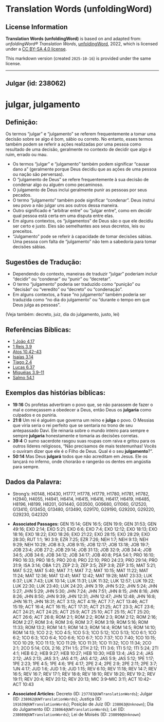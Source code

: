 # Translation Words (unfoldingWord)

## License Information

**Translation Words (unfoldingWord)** is based on and adapted from: _unfoldingWord® Translation Words_, [unfoldingWord](https://unfoldingword.org/utw), 2022, which is licensed under a [CC BY-SA 4.0 license](https://creativecommons.org/licenses/by-sa/4.0/legalcode.en).

This markdown version (created `2025-10-16`) is provided under the same license.



--------------------------------

## Julgar (id: 238062)

julgar, julgamento
==================

Definição:
----------

Os termos “julgar” e “julgamento” se referem frequentemente a tomar uma decisão sobre se algo é bom, sábio ou correto. No entanto, esses termos também podem se referir a ações realizadas por uma pessoa como resultado de uma decisão, geralmente no contexto de decidir que algo é ruim, errado ou mau.

* Os termos “julgar” e “julgamento” também podem significar “causar dano a” (geralmente porque Deus decidiu que as ações de uma pessoa ou nação são perversas).
* O “julgamento de Deus” se refere frequentemente à sua decisão de condenar algo ou alguém como pecaminoso.
* O julgamento de Deus inclui geralmente punir as pessoas por seus pecados.
* O termo “julgamento” também pode significar “condenar”. Deus instrui seu povo a não julgar uns aos outros dessa maneira.
* Outro significado é “arbitrar entre” ou “julgar entre”, como em decidir qual pessoa está certa em uma disputa entre elas.
* Em alguns contextos, os “julgamentos” de Deus são o que ele decidiu ser certo e justo. Eles são semelhantes aos seus decretos, leis ou preceitos.
* “Julgamento” pode se referir à capacidade de tomar decisões sábias. Uma pessoa com falta de “julgamento” não tem a sabedoria para tomar decisões sábias.

Sugestões de Tradução:
----------------------

* Dependendo do contexto, maneiras de traduzir “julgar” poderiam incluir “decidir” ou “condenar” ou “punir” ou “decretar”.
* O termo “julgamento” poderia ser traduzido como “punição” ou “decisão” ou “veredito” ou “decreto” ou “condenação”.
* Em alguns contextos, a frase “no julgamento” também poderia ser traduzida como “no dia do julgamento” ou “durante o tempo em que Deus julga as pessoas”.

(Veja também: decreto, juiz, dia do julgamento, justo, lei)

Referências Bíblicas:
---------------------

* [1 João 4\.17](https://ref.ly/1John4:17)
* [1 Reis 3\.9](https://ref.ly/1Kgs3:9)
* [Atos 10\.42–43](https://ref.ly/Acts10:42-Acts10:43)
* [Isaías 3\.14](https://ref.ly/Isa3:14)
* [Tiago 2\.4](https://ref.ly/Jas2:4)
* [Lucas 6\.37](https://ref.ly/Luke6:37)
* [Miquéias 3\.9–11](https://ref.ly/Mic3:9-Mic3:11)
* [Salmo 54\.1](https://ref.ly/Ps54:1)

Exemplos das histórias bíblicas:
--------------------------------

* **19:16** Os profetas advertiram o povo que, se não parassem de fazer o mal e começassem a obedecer a Deus, então Deus os **julgaria** como culpados e os puniria.
* **21:8** Um rei é alguém que governa um reino e **julga** o povo. O Messias que viria seria o rei perfeito que se sentaria no trono de seu antepassado Davi. Ele reinaria sobre o mundo inteiro para sempre e sempre **julgaria** honestamente e tomaria as decisões corretas.
* **39:4** O sumo sacerdote rasgou suas roupas com raiva e gritou para os outros líderes religiosos, “Não precisamos de mais testemunhas! Vocês o ouviram dizer que ele é o Filho de Deus. Qual é o seu **julgamento**?”.
* **50:14** Mas Deus **julgará** todos que não acreditam em Jesus. Ele os lançará no inferno, onde chorarão e rangerão os dentes em angústia para sempre.

Dados da Palavra:
-----------------

* Strong’s: H0148, H0430, H1777, H1778, H1779, H1780, H1781, H1782, H2940, H4055, H4941, H6414, H6415, H6416, H6417, H6419, H6485, H8196, H8199, H8201, G01440, G03500, G09680, G11060, G12520, G13410, G13450, G13480, G13490, G29170, G29190, G29200, G29220, G29230, G42320

* **Associated Passages:** GEN 15:14; GEN 16:5; GEN 19:9; GEN 31:53; GEN 49:16; EXO 2:14; EXO 5:21; EXO 6:6; EXO 7:4; EXO 12:12; EXO 18:13; EXO 18:16; EXO 18:22; EXO 18:26; EXO 21:22; EXO 28:15; EXO 28:29; EXO 28:30; RUT 1:1; 1KI 3:9; EZR 7:25; EZR 7:26; NEH 1:7; NEH 9:13; NEH 9:29; NEH 10:29; JOB 8:3; JOB 9:15; JOB 12:17; JOB 13:18; JOB 19:7; JOB 23:4; JOB 27:2; JOB 29:14; JOB 31:13; JOB 32:9; JOB 34:4; JOB 34:5; JOB 34:6; JOB 34:12; JOB 34:17; JOB 40:8; PSA 54:1; PRO 16:10; PRO 16:33; PRO 18:5; PRO 20:8; PRO 22:10; PRO 24:23; PRO 29:14; PRO 31:9; ISA 3:14; OBA 1:21; ZEP 2:3; ZEP 3:5; ZEP 3:8; ZEP 3:15; MAT 5:21; MAT 5:22; MAT 5:40; MAT 7:1; MAT 7:2; MAT 10:15; MAT 11:22; MAT 11:24; MAT 12:36; MAT 12:41; MAT 12:42; MAT 19:28; MAT 23:33; LUK 6:37; LUK 7:43; LUK 10:14; LUK 11:31; LUK 11:32; LUK 12:57; LUK 19:22; LUK 22:30; LUK 23:40; LUK 24:20; JHN 3:19; JHN 5:22; JHN 5:24; JHN 5:27; JHN 5:29; JHN 5:30; JHN 7:24; JHN 7:51; JHN 8:15; JHN 8:16; JHN 8:26; JHN 8:50; JHN 9:39; JHN 12:31; JHN 12:47; JHN 12:48; JHN 16:8; JHN 16:11; JHN 18:31; ACT 3:13; ACT 4:19; ACT 7:7; ACT 13:46; ACT 15:19; ACT 16:4; ACT 16:15; ACT 17:31; ACT 21:25; ACT 23:3; ACT 23:6; ACT 24:21; ACT 24:25; ACT 25:9; ACT 25:10; ACT 25:15; ACT 25:20; ACT 26:6; ACT 26:8; ROM 2:1; ROM 2:2; ROM 2:3; ROM 2:12; ROM 2:16; ROM 2:27; ROM 3:4; ROM 3:6; ROM 3:7; ROM 3:19; ROM 5:16; ROM 11:33; ROM 13:2; ROM 14:1; ROM 14:3; ROM 14:4; ROM 14:5; ROM 14:10; ROM 14:13; 1CO 2:2; 1CO 4:5; 1CO 5:3; 1CO 5:12; 1CO 5:13; 1CO 6:1; 1CO 6:2; 1CO 6:3; 1CO 6:4; 1CO 6:6; 1CO 6:7; 1CO 7:37; 1CO 7:40; 1CO 10:15; 1CO 10:29; 1CO 11:13; 1CO 11:29; 1CO 11:31; 1CO 11:32; 1CO 11:34; 2CO 2:1; 2CO 5:14; COL 2:16; 2TH 1:5; 2TH 2:12; 1TI 3:6; 1TI 5:12; 1TI 5:24; 2TI 4:1; HEB 6:2; HEB 9:27; HEB 10:27; HEB 10:30; HEB 13:4; JAS 2:4; JAS 2:12; JAS 2:13; JAS 3:1; JAS 4:11; JAS 4:12; JAS 5:9; JAS 5:12; 1PE 1:17; 1PE 2:23; 1PE 4:5; 1PE 4:6; 1PE 4:17; 2PE 2:4; 2PE 2:9; 2PE 2:11; 2PE 3:7; 1JN 4:17; JUD 1:6; JUD 1:9; JUD 1:15; REV 6:10; REV 11:18; REV 14:7; REV 16:5; REV 16:7; REV 17:1; REV 18:8; REV 18:10; REV 18:20; REV 19:2; REV 19:11; REV 20:4; REV 20:12; REV 20:13; MIC 3:9–MIC 3:11; ACT 10:42–ACT 10:43
* **Associated Articles:** Decreto (ID: `237783@UWTranslationWords`); Julgar (ID: `238062@UWTranslationWords`); Justiça (ID: `191639@UWTranslationWords`); Posição de Juiz (ID: `238063@Unknown`); Dia do Julgamento (ID: `238064@UWTranslationWords`); Lei (ID: `238089@UWTranslationWords`); Lei de Moisés (ID: `238090@Unknown`)

